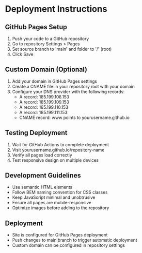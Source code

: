 # Deployment Instructions

## GitHub Pages Setup
1. Push your code to a GitHub repository
2. Go to repository Settings > Pages
3. Set source branch to 'main' and folder to '/' (root)
4. Click Save

## Custom Domain (Optional)
1. Add your domain in GitHub Pages settings
2. Create a CNAME file in your repository root with your domain
3. Configure your DNS provider with the following records:
   - A record: 185.199.108.153
   - A record: 185.199.109.153
   - A record: 185.199.110.153
   - A record: 185.199.111.153
   - CNAME record: www points to yourusername.github.io

## Testing Deployment
1. Wait for GitHub Actions to complete deployment
2. Visit yourusername.github.io/repository-name
3. Verify all pages load correctly
4. Test responsive design on multiple devices

## Development Guidelines
- Use semantic HTML elements
- Follow BEM naming convention for CSS classes
- Keep JavaScript minimal and unobtrusive
- Ensure all pages are mobile-responsive
- Optimize images before adding to the repository

## Deployment
- Site is configured for GitHub Pages deployment
- Push changes to main branch to trigger automatic deployment
- Custom domain can be configured in repository settings 